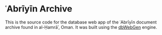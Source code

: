 # ʿAbrīyīn Archive

This is the source code for the database web app of the ʿAbrīyīn document archive found in al-Ḥamrāʾ, Oman. It was built using the [dbWebGen](https://github.com/eScienceCenter/dbWebGen) engine.